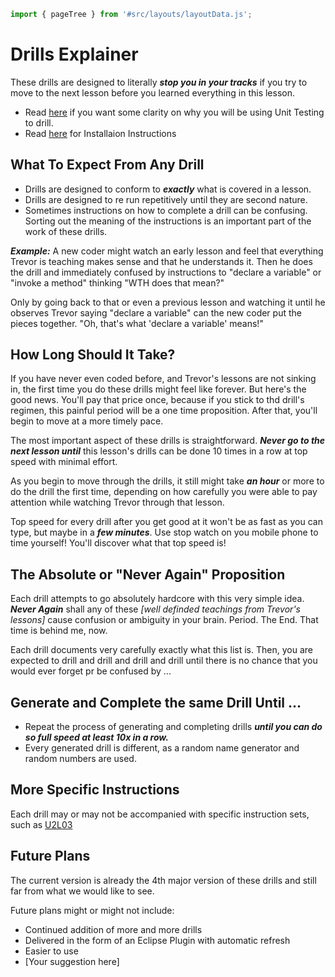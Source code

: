 ```js server
import { pageTree } from '#src/layouts/layoutData.js';
```

# Drills Explainer

These drills are designed to literally _**stop you in your tracks**_ if you try to move to the next lesson before you learned everything in this lesson.

- Read [here](/docs/drills/drillsvunittest/) if you want some clarity on why you will be using Unit Testing to drill.
- Read [here](https://github.com/CodersCampus/ccBootCampDrills#readme) for Installaion Instructions


## What To Expect From Any Drill

- Drills are designed to conform to _**exactly**_ what is covered in a lesson.
- Drills are designed to re run repetitively until they are second nature.
- Sometimes instructions on how to complete a drill can be confusing. Sorting out the meaning of the instructions is an important part of the work of these drills.

_**Example:**_ A new coder might watch an early lesson and feel that everything Trevor is teaching makes sense and that he understands it. Then he does the drill and immediately confused by instructions to "declare a variable" or "invoke a method" thinking "WTH does that mean?" 

Only by going back to that or even a previous lesson and watching it until he observes Trevor saying "declare a variable" can the new coder put the pieces together. "Oh, that's what 'declare a variable' means!"

## How Long Should It Take?

If you have never even coded before, and Trevor's lessons are not sinking in, the first time you do these drills might feel like forever. But here's the good news. You'll pay that price once, because if you stick to thd drill's regimen, this painful period will be a one time proposition. After that, you'll begin to move at a more timely pace.

The most important aspect of these drills is straightforward. _**Never go to the next lesson until**_ this lesson's drills can be done 10 times in a row at top speed with minimal effort.

As you begin to move through the drills, it still might take _**an hour**_ or more to do the drill the first time, depending on how carefully you were able to pay attention while watching Trevor through that lesson.

Top speed for every drill after you get good at it won't be as fast as you can type, but maybe in a _**few minutes**_. Use stop watch on you mobile phone to time yourself! You'll discover what that top speed is!

## The Absolute or "Never Again" Proposition

Each drill attempts to go absolutely hardcore with this very simple idea. _**Never Again**_ shall any of these _[well definded teachings from Trevor's lessons]_ cause confusion or ambiguity in your brain. Period. The End. That time is behind me, now.

Each drill documents very carefully exactly what this list is. Then, you are expected to drill and drill and drill and drill until there is no chance that you would ever forget pr be confused by ...

## Generate and Complete the same Drill Until ...

- Repeat the process of generating and completing drills _**until you can do so full speed at least 10x in a row.**_
- Every generated drill is different, as a random name generator and random numbers are used.

## More Specific Instructions

Each drill may or may not be accompanied with specific instruction sets, such as [U2L03](/docs/drills/U2L03/)

## Future Plans

The current version is already the 4th major version of these drills and still far from what we would like to see.

Future plans might or might not include:
- Continued addition of more and more drills
- Delivered in the form of an Eclipse Plugin with automatic refresh
- Easier to use
- [Your suggestion here]

